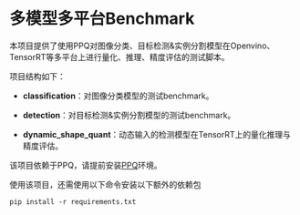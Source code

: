 # 多模型多平台Benchmark

本项目提供了使用PPQ对图像分类、目标检测&实例分割模型在Openvino、TensorRT等多平台上进行量化、推理、精度评估的测试脚本。

项目结构如下：

- **classification**：对图像分类模型的测试benchmark。
- **detection**：对目标检测&实例分割模型的测试benchmark。

- **dynamic_shape_quant**：动态输入的检测模型在TensorRT上的量化推理与精度评估。

该项目依赖于PPQ，请提前安装[PPQ](https://github.com/openppl-public/ppq)环境。

使用该项目，还需使用以下命令安装以下额外的依赖包

```shell
pip install -r requirements.txt
```

